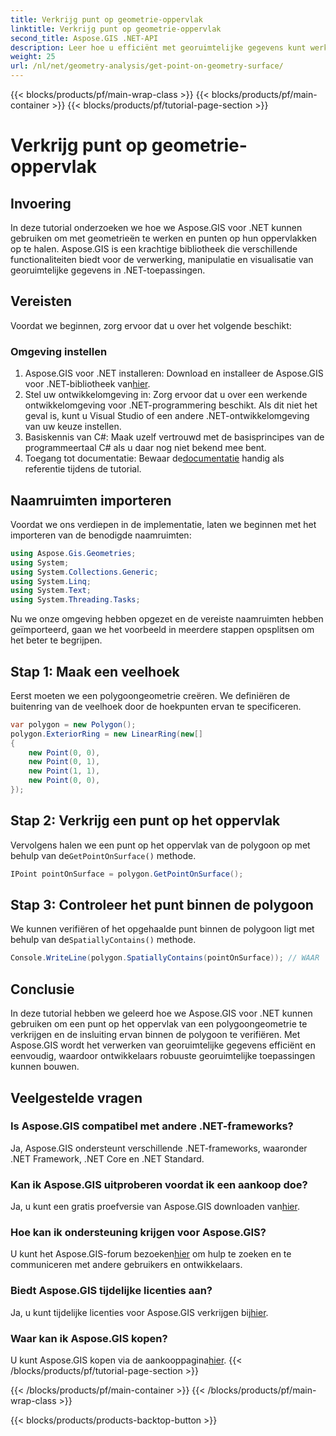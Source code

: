 ```yaml
---
title: Verkrijg punt op geometrie-oppervlak
linktitle: Verkrijg punt op geometrie-oppervlak
second_title: Aspose.GIS .NET-API
description: Leer hoe u efficiënt met georuimtelijke gegevens kunt werken met Aspose.GIS voor .NET. Inclusief stap-voor-stap handleiding en veelgestelde vragen.
weight: 25
url: /nl/net/geometry-analysis/get-point-on-geometry-surface/
---
```


{{< blocks/products/pf/main-wrap-class >}}
{{< blocks/products/pf/main-container >}}
{{< blocks/products/pf/tutorial-page-section >}}

# Verkrijg punt op geometrie-oppervlak

## Invoering
In deze tutorial onderzoeken we hoe we Aspose.GIS voor .NET kunnen gebruiken om met geometrieën te werken en punten op hun oppervlakken op te halen. Aspose.GIS is een krachtige bibliotheek die verschillende functionaliteiten biedt voor de verwerking, manipulatie en visualisatie van georuimtelijke gegevens in .NET-toepassingen.
## Vereisten
Voordat we beginnen, zorg ervoor dat u over het volgende beschikt:
### Omgeving instellen
1. Aspose.GIS voor .NET installeren: Download en installeer de Aspose.GIS voor .NET-bibliotheek van[hier](https://releases.aspose.com/gis/net/).
2. Stel uw ontwikkelomgeving in: Zorg ervoor dat u over een werkende ontwikkelomgeving voor .NET-programmering beschikt. Als dit niet het geval is, kunt u Visual Studio of een andere .NET-ontwikkelomgeving van uw keuze instellen.
3. Basiskennis van C#: Maak uzelf vertrouwd met de basisprincipes van de programmeertaal C# als u daar nog niet bekend mee bent.
4.  Toegang tot documentatie: Bewaar de[documentatie](https://reference.aspose.com/gis/net/) handig als referentie tijdens de tutorial.

## Naamruimten importeren
Voordat we ons verdiepen in de implementatie, laten we beginnen met het importeren van de benodigde naamruimten:

```csharp
using Aspose.Gis.Geometries;
using System;
using System.Collections.Generic;
using System.Linq;
using System.Text;
using System.Threading.Tasks;
```

Nu we onze omgeving hebben opgezet en de vereiste naamruimten hebben geïmporteerd, gaan we het voorbeeld in meerdere stappen opsplitsen om het beter te begrijpen.
## Stap 1: Maak een veelhoek
Eerst moeten we een polygoongeometrie creëren. We definiëren de buitenring van de veelhoek door de hoekpunten ervan te specificeren.
```csharp
var polygon = new Polygon();
polygon.ExteriorRing = new LinearRing(new[]
{
    new Point(0, 0),
    new Point(0, 1),
    new Point(1, 1),
    new Point(0, 0),
});
```
## Stap 2: Verkrijg een punt op het oppervlak
Vervolgens halen we een punt op het oppervlak van de polygoon op met behulp van de`GetPointOnSurface()` methode.
```csharp
IPoint pointOnSurface = polygon.GetPointOnSurface();
```
## Stap 3: Controleer het punt binnen de polygoon
 We kunnen verifiëren of het opgehaalde punt binnen de polygoon ligt met behulp van de`SpatiallyContains()` methode.
```csharp
Console.WriteLine(polygon.SpatiallyContains(pointOnSurface)); // WAAR
```

## Conclusie
In deze tutorial hebben we geleerd hoe we Aspose.GIS voor .NET kunnen gebruiken om een punt op het oppervlak van een polygoongeometrie te verkrijgen en de insluiting ervan binnen de polygoon te verifiëren. Met Aspose.GIS wordt het verwerken van georuimtelijke gegevens efficiënt en eenvoudig, waardoor ontwikkelaars robuuste georuimtelijke toepassingen kunnen bouwen.
## Veelgestelde vragen
### Is Aspose.GIS compatibel met andere .NET-frameworks?
Ja, Aspose.GIS ondersteunt verschillende .NET-frameworks, waaronder .NET Framework, .NET Core en .NET Standard.
### Kan ik Aspose.GIS uitproberen voordat ik een aankoop doe?
 Ja, u kunt een gratis proefversie van Aspose.GIS downloaden van[hier](https://releases.aspose.com/).
### Hoe kan ik ondersteuning krijgen voor Aspose.GIS?
 U kunt het Aspose.GIS-forum bezoeken[hier](https://forum.aspose.com/c/gis/33) om hulp te zoeken en te communiceren met andere gebruikers en ontwikkelaars.
### Biedt Aspose.GIS tijdelijke licenties aan?
 Ja, u kunt tijdelijke licenties voor Aspose.GIS verkrijgen bij[hier](https://purchase.aspose.com/temporary-license/).
### Waar kan ik Aspose.GIS kopen?
 U kunt Aspose.GIS kopen via de aankooppagina[hier](https://purchase.aspose.com/buy).
{{< /blocks/products/pf/tutorial-page-section >}}

{{< /blocks/products/pf/main-container >}}
{{< /blocks/products/pf/main-wrap-class >}}

{{< blocks/products/products-backtop-button >}}
